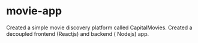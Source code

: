 # movie-app
Created a simple movie discovery platform called CapitalMovies. Created a decoupled frontend (Reactjs) and backend ( Nodejs) app.
